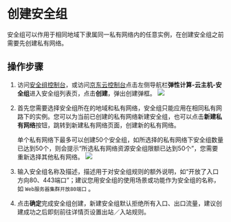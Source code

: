 # 创建安全组
安全组可以作用于相同地域下隶属同一私有网络内的任意实例，在创建安全组之前需要先创建私有网络。

## 操作步骤
1. 访问[安全组控制台][1]，或访问[京东云控制台][2]点击左侧导航栏**弹性计算-云主机-安全组**进入安全组列表页，点击**创建**，弹出创建弹框。
![](https://img1.jcloudcs.com/cn/image/vm/Operation-Guide-SG-create1.png)

2. 首先您需要选择安全组所在的地域和私有网络，安全组只能应用在相同私有网路下的实例。您可以为当前已创建的私有网络新建安全组，也可以点击**新建私有网络**按钮，跳转到新建私有网络页面，创建新的私有网络。
    
	单个私有网络下最多可以创建50个安全组，如所选择的私有网络下安全组数量已达到50个，则会提示“所选私有网络资源安全组限额已达到50个”，您需要重新选择其他私有网络。
![](https://img1.jcloudcs.com/cn/image/vm/Operation-Guide-SG-create2.png)

3. 输入安全组名称及描述，描述用于对安全组规则的额外说明，如“开放了入口方向80、443端口”；建议您用安全组的使用场景或功能作为安全组的名称，如 `Web服务器集群开放80端口` 。

4. 点击**确定**完成安全组创建，新建安全组默认拒绝所有入口、出口流量，建议创建成功之后即刻前往详情页设置出站／入站规则。


  [1]: https://cns-console.jdcloud.com/host/netSecurity/list
  [2]: https://console.jdcloud.com/
